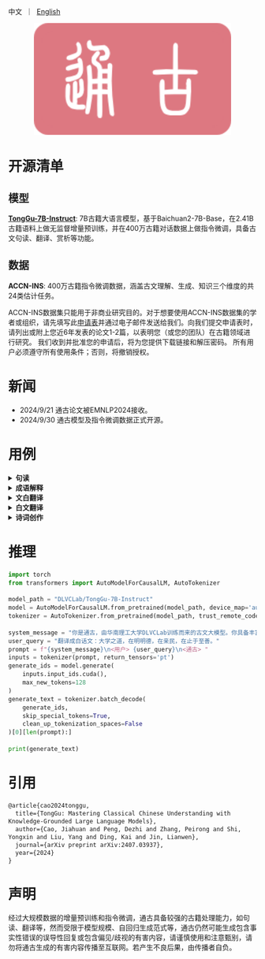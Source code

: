 <p align="left">
    中文&nbsp ｜ &nbsp<a href="./README_en.md">English</a>
</p>
<div align="center">
  <img src="./images/通古logo.png" width="400"/>
</div>

# 开源清单

## 模型

[**TongGu-7B-Instruct**](https://huggingface.co/DLVCLab/TongGu-7B-Instruct): 7B古籍大语言模型，基于Baichuan2-7B-Base，在2.41B古籍语料上做无监督增量预训练，并在400万古籍对话数据上做指令微调，具备古文句读、翻译、赏析等功能。

## 数据

**ACCN-INS**: 400万古籍指令微调数据，涵盖古文理解、生成、知识三个维度的共24类估计任务。

ACCN-INS数据集只能用于非商业研究目的。对于想要使用ACCN-INS数据集的学者或组织，请先填写此[申请表](./application-form/Application-Form-for-Using-ACCN-INS.docx)并通过电子邮件发送给我们。向我们提交申请表时，请列出或附上您近6年发表的论文1-2篇，以表明您（或您的团队）在古籍领域进行研究。
我们收到并批准您的申请后，将为您提供下载链接和解压密码。
所有用户必须遵守所有使用条件；否则，将撤销授权。


# 新闻

- 2024/9/21 通古论文被EMNLP2024接收。
- 2024/9/30 通古模型及指令微调数据正式开源。


# 用例

<details><summary><b>句读</b></summary>
    
![image](https://github.com/SCUT-DLVCLab/Tonggu-LLM/blob/main/images/标点.png)

</details>

<details><summary><b>成语解释</b></summary>
    
![image](https://github.com/SCUT-DLVCLab/Tonggu-LLM/blob/main/images/成语解释.png)

</details>

<details><summary><b>文白翻译</b></summary>
    
![image](https://github.com/SCUT-DLVCLab/Tonggu-LLM/blob/main/images/文白翻译.png)

</details>

<details><summary><b>白文翻译</b></summary>
    
![image](https://github.com/SCUT-DLVCLab/Tonggu-LLM/blob/main/images/白文翻译.png)

</details>

<details><summary><b>诗词创作</b></summary>
    
![image](https://github.com/SCUT-DLVCLab/Tonggu-LLM/blob/main/images/词创作.png)

</details>


# 推理

```python
import torch
from transformers import AutoModelForCausalLM, AutoTokenizer

model_path = "DLVCLab/TongGu-7B-Instruct"
model = AutoModelForCausalLM.from_pretrained(model_path, device_map='auto', torch_dtype=torch.bfloat16, trust_remote_code=True)
tokenizer = AutoTokenizer.from_pretrained(model_path, trust_remote_code=True)

system_message = "你是通古，由华南理工大学DLVCLab训练而来的古文大模型。你具备丰富的古文知识，为用户提供有用、准确的回答。"
user_query = "翻译成白话文：大学之道，在明明德，在亲民，在止于至善。"
prompt = f"{system_message}\n<用户> {user_query}\n<通古> "
inputs = tokenizer(prompt, return_tensors='pt')
generate_ids = model.generate(
    inputs.input_ids.cuda(), 
    max_new_tokens=128
)
generate_text = tokenizer.batch_decode(
    generate_ids, 
    skip_special_tokens=True,
    clean_up_tokenization_spaces=False
)[0][len(prompt):]

print(generate_text)
```


# 引用

```
@article{cao2024tonggu,
  title={TongGu: Mastering Classical Chinese Understanding with Knowledge-Grounded Large Language Models},
  author={Cao, Jiahuan and Peng, Dezhi and Zhang, Peirong and Shi, Yongxin and Liu, Yang and Ding, Kai and Jin, Lianwen},
  journal={arXiv preprint arXiv:2407.03937},
  year={2024}
}
```

# 声明

经过大规模数据的增量预训练和指令微调，通古具备较强的古籍处理能力，如句读、翻译等，然而受限于模型规模、自回归生成范式等，通古仍然可能生成包含事实性错误的误导性回复或包含偏见/歧视的有害内容，请谨慎使用和注意甄别，请勿将通古生成的有害内容传播至互联网。若产生不良后果，由传播者自负。
